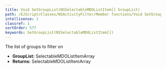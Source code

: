 ```yaml
---
title: Void SetGroupList(NSSelectableMDOListItem[] GroupList)
path: /EJScript/Classes/NSActivityFilter/Member functions/Void SetGroupList(NSSelectableMDOListItem[] p_0)
intellisense: 1
classref: 1
sortOrder: 577
keywords: SetGroupList(NSSelectableMDOListItem[])
---
```



The list of groups to filter on



* **GroupList:** SelectableMDOListItemArray
* **Returns:** SelectableMDOListItemArray


